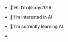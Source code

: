 - 👋 Hi, I’m @cray2019
- 👀 I’m interested in AI
- 🌱 I’m currently learning AI

- 

<!---
cray2019/cray2019 is a ✨ special ✨ repository because its `README.md` (this file) appears on your GitHub profile.
You can click the Preview link to take a look at your changes.
--->
